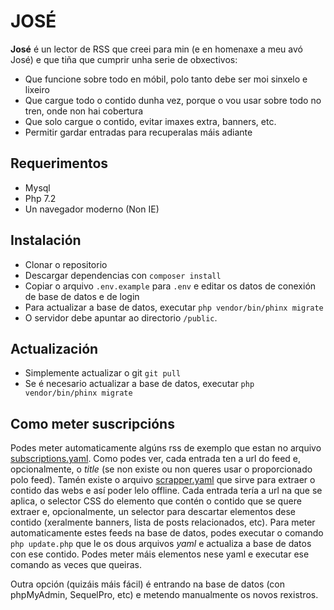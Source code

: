 # JOSÉ

**José** é un lector de RSS que creei para min (e en homenaxe a meu avó José) e que tiña que cumprir unha serie de obxectivos:

- Que funcione sobre todo en móbil, polo tanto debe ser moi sinxelo e lixeiro
- Que cargue todo o contido dunha vez, porque o vou usar sobre todo no tren, onde non hai cobertura
- Que solo cargue o contido, evitar imaxes extra, banners, etc.
- Permitir gardar entradas para recuperalas máis adiante

## Requerimentos

- Mysql
- Php 7.2
- Un navegador moderno (Non IE)

## Instalación

- Clonar o repositorio
- Descargar dependencias con `composer install`
- Copiar o arquivo `.env.example` para `.env` e editar os datos de conexión de base de datos e de login
- Para actualizar a base de datos, executar `php vendor/bin/phinx migrate`
- O servidor debe apuntar ao directorio `/public`.

## Actualización

- Simplemente actualizar o git `git pull`
- Se é necesario actualizar a base de datos, executar `php vendor/bin/phinx migrate`

## Como meter suscripcións

Podes meter automaticamente algúns rss de exemplo que estan no arquivo [subscriptions.yaml](subscriptions.yaml). Como podes ver, cada entrada ten a url do feed e, opcionalmente, o *title* (se non existe ou non queres usar o proporcionado polo feed). Tamén existe o arquivo [scrapper.yaml](scrapper.yaml) que sirve para extraer o contido das webs e así poder lelo offline. Cada entrada tería a url na que se aplica, o selector CSS do elemento que contén o contido que se quere extraer e, opcionalmente, un selector para descartar elementos dese contido (xeralmente banners, lista de posts relacionados, etc). Para meter automaticamente estes feeds na base de datos, podes executar o comando `php update.php` que le os dous arquivos *yaml* e actualiza a base de datos con ese contido. Podes meter máis elementos nese yaml e executar ese comando as veces que queiras.

Outra opción (quizáis máis fácil) é entrando na base de datos (con phpMyAdmin, SequelPro, etc) e metendo manualmente os novos rexistros.
